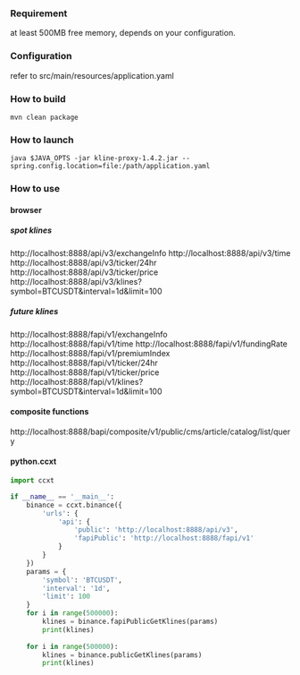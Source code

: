 ### Requirement
at least 500MB free memory, depends on your configuration.

### Configuration
refer to src/main/resources/application.yaml

### How to build

```shell
mvn clean package

```

### How to launch

```shell
java $JAVA_OPTS -jar kline-proxy-1.4.2.jar --spring.config.location=file:/path/application.yaml
```

### How to use

#### browser
##### spot klines
http://localhost:8888/api/v3/exchangeInfo
http://localhost:8888/api/v3/time
http://localhost:8888/api/v3/ticker/24hr
http://localhost:8888/api/v3/ticker/price
http://localhost:8888/api/v3/klines?symbol=BTCUSDT&interval=1d&limit=100

##### future klines
http://localhost:8888/fapi/v1/exchangeInfo
http://localhost:8888/fapi/v1/time
http://localhost:8888/fapi/v1/fundingRate
http://localhost:8888/fapi/v1/premiumIndex
http://localhost:8888/fapi/v1/ticker/24hr
http://localhost:8888/fapi/v1/ticker/price
http://localhost:8888/fapi/v1/klines?symbol=BTCUSDT&interval=1d&limit=100

#### composite functions
http://localhost:8888/bapi/composite/v1/public/cms/article/catalog/list/query

#### python.ccxt
```python
import ccxt

if __name__ == '__main__':
    binance = ccxt.binance({
        'urls': {
            'api': {
                'public': 'http://localhost:8888/api/v3',
                'fapiPublic': 'http://localhost:8888/fapi/v1'
            }
        }
    })
    params = {
        'symbol': 'BTCUSDT',
        'interval': '1d',
        'limit': 100
    }
    for i in range(500000):
        klines = binance.fapiPublicGetKlines(params)
        print(klines)
        
    for i in range(500000):
        klines = binance.publicGetKlines(params)
        print(klines)
```
